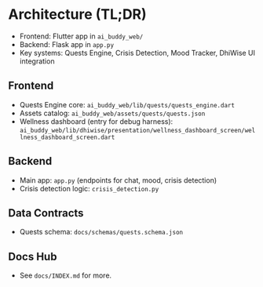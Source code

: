 # Architecture (TL;DR)

- Frontend: Flutter app in `ai_buddy_web/`
- Backend: Flask app in `app.py`
- Key systems: Quests Engine, Crisis Detection, Mood Tracker, DhiWise UI integration

## Frontend
- Quests Engine core: `ai_buddy_web/lib/quests/quests_engine.dart`
- Assets catalog: `ai_buddy_web/assets/quests/quests.json`
- Wellness dashboard (entry for debug harness): `ai_buddy_web/lib/dhiwise/presentation/wellness_dashboard_screen/wellness_dashboard_screen.dart`

## Backend
- Main app: `app.py` (endpoints for chat, mood, crisis detection)
- Crisis detection logic: `crisis_detection.py`

## Data Contracts
- Quests schema: `docs/schemas/quests.schema.json`

## Docs Hub
- See `docs/INDEX.md` for more.
